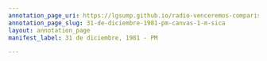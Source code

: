 ```yaml
---
annotation_page_uri: https://lgsump.github.io/radio-venceremos-comparison/annotations/31-de-diciembre-1981-pm-canvas-1-m-sica.json
annotation_page_slug: 31-de-diciembre-1981-pm-canvas-1-m-sica
layout: annotation_page
manifest_label: 31 de diciembre, 1981 - PM

---
```

